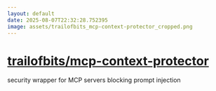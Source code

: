 ```yaml
---
layout: default
date: 2025-08-07T22:32:28.752395
image: assets/trailofbits_mcp-context-protector_cropped.png
---
```


# [trailofbits/mcp-context-protector](https://github.com/trailofbits/mcp-context-protector)

security wrapper for MCP servers blocking prompt injection
